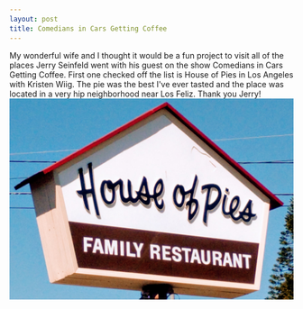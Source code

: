 ```yaml
---
layout: post
title: Comedians in Cars Getting Coffee
---
```

My wonderful wife and I thought it would be a fun project to visit all of the places Jerry Seinfeld went with his guest on the show
Comedians in Cars Getting Coffee.  First one checked off the list is House of Pies in Los Angeles with Kristen Wiig.  The pie was the
best I've ever tasted and the place was located in a very hip neighborhood near Los Feliz.  Thank you Jerry!
![pies](/images/pies.jpg)

